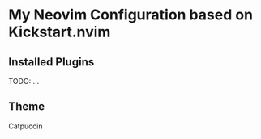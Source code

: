 # My Neovim Configuration based on Kickstart.nvim

## Installed Plugins

TODO: ...

## Theme

Catpuccin
